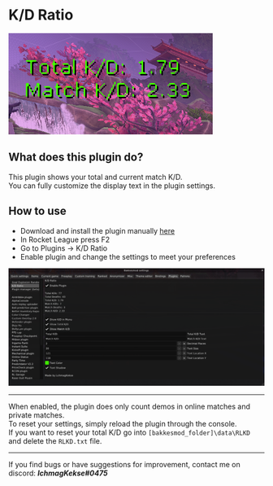 # K/D Ratio
![ ](https://raw.githubusercontent.com/lchmagKekse/RLKD/master/images/thumbnail.PNG)

## What does this plugin do?
This plugin shows your total and current match K/D.  
You can fully customize the display text in the plugin settings.

## How to use
 - Download and install the plugin manually [here](https://github.com/lchmagKekse/RLKD/releases/tag/1.0.0)
 - In Rocket League press F2 
 - Go to Plugins -> K/D Ratio
 - Enable plugin and change the settings to meet your preferences
 
![preview](https://raw.githubusercontent.com/lchmagKekse/RLKD/master/images/plugin.PNG)
___
When enabled, the plugin does only count demos in online matches and private matches.  
To reset your settings, simply reload the plugin through the console.  
If you want to reset your total K/D go into `[bakkesmod_folder]\data\RLKD` and delete the `RLKD.txt` file.
___
If you find bugs or have suggestions for improvement, contact me on discord: ***lchmagKekse#0475***

